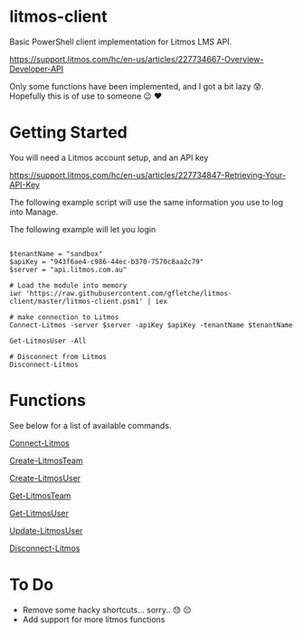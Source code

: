# litmos-client

Basic PowerShell client implementation for Litmos LMS API.

https://support.litmos.com/hc/en-us/articles/227734667-Overview-Developer-API

Only some functions have been implemented, and I got a bit lazy :cold_sweat:. Hopefully this is of use to someone :wink: :heart:

# Getting Started

You will need a Litmos account setup, and an API key

https://support.litmos.com/hc/en-us/articles/227734847-Retrieving-Your-API-Key


The following example script will use the same information you use to log into Manage.

The following example will let you login

```

$tenantName = "sandbox"
$apiKey = "943f6ae4-c986-44ec-b370-7570c8aa2c79"
$server = "api.litmos.com.au"

# Load the module into memory
iwr 'https://raw.githubusercontent.com/gfletche/litmos-client/master/litmos-client.psm1' | iex

# make connection to Litmos
Connect-Litmos -server $server -apiKey $apiKey -tenantName $tenantName

Get-LitmosUser -All

# Disconnect from Litmos
Disconnect-Litmos
```

# Functions
See below for a list of available commands.

[Connect-Litmos](Litmos/Connect-Litmos.md)

[Create-LitmosTeam](Litmos/Create-LitmosTeam.md)

[Create-LitmosUser](Litmos/Create-LitmosUser.md)

[Get-LitmosTeam](Litmos/Get-LitmosTeam.md)

[Get-LitmosUser](Litmos/Get-LitmosUser.md)

[Update-LitmosUser](Litmos/Update-LitmosUser.md)

[Disconnect-Litmos](Litmos/Disonnect-Litmos.md)



# To Do

* Remove some hacky shortcuts... sorry.. :sweat: :pensive:
* Add support for more litmos functions